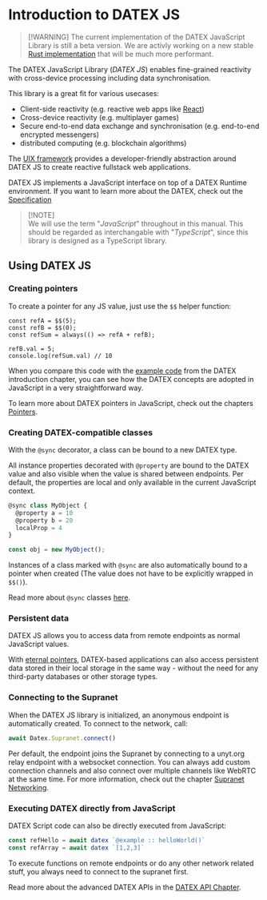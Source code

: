 # Introduction to DATEX JS

>  [!WARNING]
>  The current implementation of the DATEX JavaScript Library is still a beta version.
>  We are activly working on a new stable [Rust implementation](https://github.com/unyt-org/datex-core) that will be much more performant.

The DATEX JavaScript Library (*DATEX JS*) enables fine-grained reactivity with cross-device processing including data synchronisation.

This library is a great fit for various usecases:
 * Client-side reactivity (e.g. reactive web apps like [React](https://react.dev/))
 * Cross-device reactivity (e.g. multiplayer games)
 * Secure end-to-end data exchange and synchronisation (e.g. end-to-end encrypted messengers)
 * distributed computing (e.g. blockchain algorithms)

The [UIX framework](https://uix.unyt.org/) provides a developer-friendly abstraction around DATEX JS to create reactive fullstack web applications.

DATEX JS implements a JavaScript interface on top of a DATEX Runtime environment.
If you want to learn more about the DATEX, check out the  [Specification](https://github.com/unyt-org/datex-specification)

>  [!NOTE]  
>  We will use the term "*JavaScript*" throughout in this manual. This should be regarded as 
>  interchangable with "*TypeScript*", since this library is designed as a TypeScript library.


## Using DATEX JS

### Creating pointers


To create a pointer for any JS value, just use the `$$` helper function:

```tsx
const refA = $$(5);
const refB = $$(0);
const refSum = always(() => refA + refB);

refB.val = 5;
console.log(refSum.val) // 10
```

When you compare this code with the [example code](./02%20Important%20DATEX%20Concepts.md#references-and-pointers) from the DATEX introduction chapter, 
you can see how the DATEX concepts are adopted in JavaScript in a very straightforward way.

To learn more about DATEX pointers in JavaScript, check out the chapters [Pointers](./03%20Pointers.md).

### Creating DATEX-compatible classes

With the `@sync` decorator, a class can be bound to a new DATEX type.

All instance properties decorated with `@property` are bound to the DATEX value and also visible when the value is shared between endpoints. 
Per default, the properties are local and only available in the current JavaScript context.

```ts
@sync class MyObject {
  @property a = 10
  @property b = 20
  localProp = 4
}

const obj = new MyObject();
```

Instances of a class marked with `@sync` are also automatically bound to a pointer when created (The value does not have to be explicitly wrapped in `$$()`).

Read more about `@sync` classes [here](./08%20Classes.md).

### Persistent data

DATEX JS allows you to access data from remote endpoints as normal JavaScript values.

With [eternal pointers](./04%20Eternal%20Pointers.md), DATEX-based applications can also access persistent data stored in their local storage in the same way - 
without the need for any third-party databases or other storage types.


### Connecting to the Supranet

When the DATEX JS library is initialized, an anonymous endpoint is automatically created.
To connect to the network, call:
```ts
await Datex.Supranet.connect()
```
Per default, the endpoint joins the Supranet by connecting to a unyt.org relay endpoint with a websocket connection.
You can always add custom connection channels and also connect over multiple channels like WebRTC at the same time.
For more information, check out the chapter [Supranet Networking](./05%20Supranet%20Networking.md).


### Executing DATEX directly from JavaScript

DATEX Script code can also be directly executed from JavaScript:

```ts
const refHello = await datex `@example :: helloWorld()`
const refArray = await datex `[1,2,3]`
```

To execute functions on remote endpoints or do any other network related stuff, you always need to connect to the supranet first.

Read more about the advanced DATEX APIs in the [DATEX API Chapter](./5%20The%20DATEX%20API.md).
